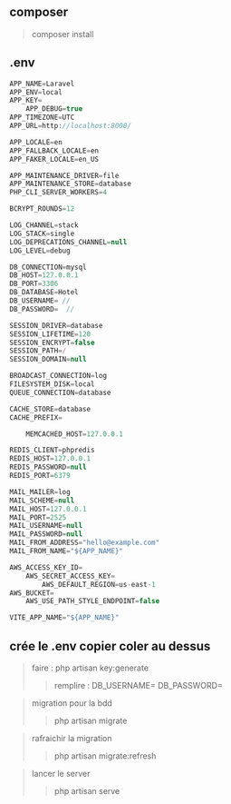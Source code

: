 
## composer 
>composer install

## .env
```javascript
APP_NAME=Laravel
APP_ENV=local
APP_KEY= 
    APP_DEBUG=true
APP_TIMEZONE=UTC
APP_URL=http://localhost:8000/

APP_LOCALE=en
APP_FALLBACK_LOCALE=en
APP_FAKER_LOCALE=en_US

APP_MAINTENANCE_DRIVER=file
APP_MAINTENANCE_STORE=database
PHP_CLI_SERVER_WORKERS=4

BCRYPT_ROUNDS=12

LOG_CHANNEL=stack
LOG_STACK=single
LOG_DEPRECATIONS_CHANNEL=null
LOG_LEVEL=debug

DB_CONNECTION=mysql
DB_HOST=127.0.0.1
DB_PORT=3306
DB_DATABASE=Hotel
DB_USERNAME= //
DB_PASSWORD=  //

SESSION_DRIVER=database
SESSION_LIFETIME=120
SESSION_ENCRYPT=false
SESSION_PATH=/
SESSION_DOMAIN=null

BROADCAST_CONNECTION=log
FILESYSTEM_DISK=local
QUEUE_CONNECTION=database

CACHE_STORE=database
CACHE_PREFIX=

    MEMCACHED_HOST=127.0.0.1

REDIS_CLIENT=phpredis
REDIS_HOST=127.0.0.1
REDIS_PASSWORD=null
REDIS_PORT=6379

MAIL_MAILER=log
MAIL_SCHEME=null
MAIL_HOST=127.0.0.1
MAIL_PORT=2525
MAIL_USERNAME=null
MAIL_PASSWORD=null
MAIL_FROM_ADDRESS="hello@example.com"
MAIL_FROM_NAME="${APP_NAME}"

AWS_ACCESS_KEY_ID=
    AWS_SECRET_ACCESS_KEY=
        AWS_DEFAULT_REGION=us-east-1
AWS_BUCKET=
    AWS_USE_PATH_STYLE_ENDPOINT=false

VITE_APP_NAME="${APP_NAME}"

```

## crée le .env copier coler au dessus

>faire : php artisan key:generate
>>remplire : DB_USERNAME=
>>DB_PASSWORD=

> migration pour la bdd
>> php artisan migrate

> rafraichir la migration
>> php artisan migrate:refresh

> lancer le server
>> php artisan serve
